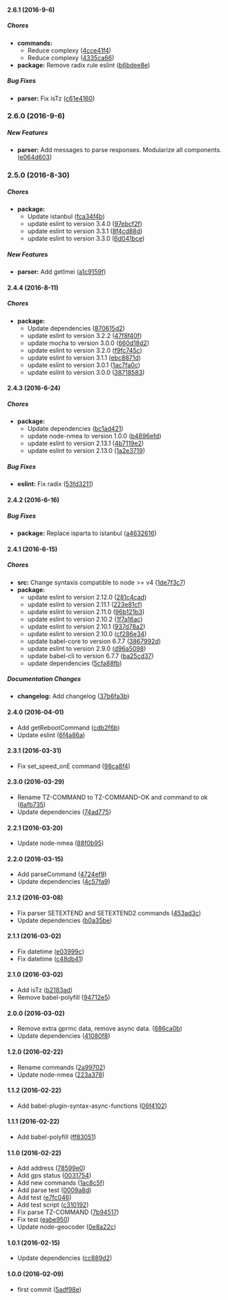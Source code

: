 #### 2.6.1 (2016-9-6)

##### Chores

* **commands:**
  * Reduce complexy ([4cce41f4](https://github.com/lgaticaq/tz-parser/commit/4cce41f40be365bb94aa5c5cbe5eaf3b8725e840))
  * Reduce complexy ([4335ca66](https://github.com/lgaticaq/tz-parser/commit/4335ca66978a12930fc74f2dec26554e7ce51655))
* **package:** Remove radix rule eslint ([b6bdee8e](https://github.com/lgaticaq/tz-parser/commit/b6bdee8e06c2d4c52b2118b6df7fa2848085317d))

##### Bug Fixes

* **parser:** Fix isTz ([c61e4160](https://github.com/lgaticaq/tz-parser/commit/c61e41609a36e7d1636136dc9e3f3253ae555255))

### 2.6.0 (2016-9-6)

##### New Features

* **parser:** Add messages to parse responses. Modularize all components. ([e064d603](https://github.com/lgaticaq/tz-parser/commit/e064d603f4ac321bef6b52532b3853d64a355c87))

### 2.5.0 (2016-8-30)

##### Chores

* **package:**
  * Update istanbul ([fca34f4b](https://github.com/lgaticaq/tz-parser/commit/fca34f4b557436a7af0e97aa9a8d16b812a8d4a0))
  * update eslint to version 3.4.0 ([97ebcf2f](https://github.com/lgaticaq/tz-parser/commit/97ebcf2f91027cd80100e12b3ec202444b5ee513))
  * update eslint to version 3.3.1 ([8f4cd88d](https://github.com/lgaticaq/tz-parser/commit/8f4cd88df762e8bb90543c8e3f2e2eefc537a21f))
  * update eslint to version 3.3.0 ([6d041bce](https://github.com/lgaticaq/tz-parser/commit/6d041bce5d58aa0cf74c9471ba3fbf3d34c63457))

##### New Features

* **parser:** Add getImei ([a1c9159f](https://github.com/lgaticaq/tz-parser/commit/a1c9159f0c4c4a9ac0674de2a4e768f51596e97b))

#### 2.4.4 (2016-8-11)

##### Chores

* **package:**
  * Update dependencies ([870615d2](https://github.com/lgaticaq/tz-parser/commit/870615d215cb75dbca6b91e94bd40b3227d48ac7))
  * update eslint to version 3.2.2 ([47f8f40f](https://github.com/lgaticaq/tz-parser/commit/47f8f40fca95c432e8b2a707ca1186df0e7b5482))
  * update mocha to version 3.0.0 ([660d18d2](https://github.com/lgaticaq/tz-parser/commit/660d18d24e2fc66cfcc4271e029569a6c02e7e53))
  * update eslint to version 3.2.0 ([f9fc745c](https://github.com/lgaticaq/tz-parser/commit/f9fc745ce4415f00b58239957d5a82f4946b8f0d))
  * update eslint to version 3.1.1 ([ebc8871d](https://github.com/lgaticaq/tz-parser/commit/ebc8871d76d4e0c8b10801f620e8d33b5d176e34))
  * update eslint to version 3.0.1 ([1ac7fa0c](https://github.com/lgaticaq/tz-parser/commit/1ac7fa0cd65dadb8c9e456917ddef614ff14184a))
  * update eslint to version 3.0.0 ([38718583](https://github.com/lgaticaq/tz-parser/commit/38718583f3bb037159cbfc8b08f55e2b0a768453))

#### 2.4.3 (2016-6-24)

##### Chores

* **package:**
  * Update dependencies ([bc1ad421](https://github.com/lgaticaq/tz-parser/commit/bc1ad42183dd931716bde3be2e50ab1cb7ee6abc))
  * update node-nmea to version 1.0.0 ([b4896efd](https://github.com/lgaticaq/tz-parser/commit/b4896efd4bef518fdc7a96b9a46b1e2b29383ff7))
  * update eslint to version 2.13.1 ([4b7119e2](https://github.com/lgaticaq/tz-parser/commit/4b7119e22e02e03e0b60470c2fe305a3182fd9c8))
  * update eslint to version 2.13.0 ([1a2e3719](https://github.com/lgaticaq/tz-parser/commit/1a2e3719c76ed728e7fa081f26ff763187957ec7))

##### Bug Fixes

* **eslint:** Fix radix ([53fd3211](https://github.com/lgaticaq/tz-parser/commit/53fd321171e1033a565406452a69f83aeddddd2b))

#### 2.4.2 (2016-6-16)

##### Bug Fixes

* **package:** Replace isparta to istanbul ([a4632616](https://github.com/lgaticaq/tz-parser/commit/a46326168c713adb3998a0b2eed0f2ff2431d975))

#### 2.4.1 (2016-6-15)

##### Chores

* **src:** Change syntaxis compatible to node >= v4 ([1de7f3c7](https://github.com/lgaticaq/tz-parser/commit/1de7f3c7562ecb497fec32493c943e830ffb5571))
* **package:**
  * update eslint to version 2.12.0 ([281c4cad](https://github.com/lgaticaq/tz-parser/commit/281c4cad786fa5ebdb9d8005da280d389013b4c3))
  * update eslint to version 2.11.1 ([223e81cf](https://github.com/lgaticaq/tz-parser/commit/223e81cf8a93aeb73285b77e19b5b458073824f8))
  * update eslint to version 2.11.0 ([96b121b3](https://github.com/lgaticaq/tz-parser/commit/96b121b3322ca98482e9cfa43b24c9409933498e))
  * update eslint to version 2.10.2 ([1f7a16ac](https://github.com/lgaticaq/tz-parser/commit/1f7a16ace0d4ce37f4e2f6878810e315a75336d5))
  * update eslint to version 2.10.1 ([937d78a2](https://github.com/lgaticaq/tz-parser/commit/937d78a291d9dcafa96a1e839706704858e60eba))
  * update eslint to version 2.10.0 ([cf286e34](https://github.com/lgaticaq/tz-parser/commit/cf286e3452a0349d692562e541879ae30eb04658))
  * update babel-core to version 6.7.7 ([3867992d](https://github.com/lgaticaq/tz-parser/commit/3867992d185b12c2bddacae1f660b97b3045ac04))
  * update eslint to version 2.9.0 ([d96a5098](https://github.com/lgaticaq/tz-parser/commit/d96a5098fbf0ea71d06bfcc383e31c6f52a798ca))
  * update babel-cli to version 6.7.7 ([ba25cd37](https://github.com/lgaticaq/tz-parser/commit/ba25cd37563cd378726578aa87b37edded812532))
  * update dependencies ([5cfa88fb](https://github.com/lgaticaq/tz-parser/commit/5cfa88fbcc62e345e14ac77adfa1648dc99b33df))

##### Documentation Changes

* **changelog:** Add changelog ([37b6fa3b](https://github.com/lgaticaq/tz-parser/commit/37b6fa3bb4b338694a0c526a8775156e85eb5186))

#### 2.4.0 (2016-04-01)

* Add getRebootCommand ([cdb2f6b](https://github.com/lgaticaq/tz-parser/commit/cdb2f6b))
* Update eslint ([6f4a86a](https://github.com/lgaticaq/tz-parser/commit/6f4a86a))

#### 2.3.1 (2016-03-31)

* Fix set_speed_onE command ([98ca8f4](https://github.com/lgaticaq/tz-parser/commit/98ca8f4))

#### 2.3.0 (2016-03-29)

* Rename TZ-COMMAND to TZ-COMMAND-OK and command to ok ([6afb735](https://github.com/lgaticaq/tz-parser/commit/6afb735))
* Update dependencies ([74ad775](https://github.com/lgaticaq/tz-parser/commit/74ad775))

#### 2.2.1 (2016-03-20)

* Update node-nmea ([88f0b95](https://github.com/lgaticaq/tz-parser/commit/88f0b95))

#### 2.2.0 (2016-03-15)

* Add parseCommand ([4724ef9](https://github.com/lgaticaq/tz-parser/commit/4724ef9))
* Update dependencies ([4c57fa9](https://github.com/lgaticaq/tz-parser/commit/4c57fa9))

#### 2.1.2 (2016-03-08)

* Fix parser SETEXTEND and SETEXTEND2 commands ([453ad3c](https://github.com/lgaticaq/tz-parser/commit/453ad3c))
* Update dependencies ([b0a35be](https://github.com/lgaticaq/tz-parser/commit/b0a35be))

#### 2.1.1 (2016-03-02)

* Fix datetime ([e03999c](https://github.com/lgaticaq/tz-parser/commit/e03999c))
* Fix datetime ([c48db41](https://github.com/lgaticaq/tz-parser/commit/c48db41))

#### 2.1.0 (2016-03-02)

* Add isTz ([b2183ad](https://github.com/lgaticaq/tz-parser/commit/b2183ad))
* Remove babel-polyfill ([94712e5](https://github.com/lgaticaq/tz-parser/commit/94712e5))

#### 2.0.0 (2016-03-02)

* Remove extra gprmc data, remove async data. ([686ca0b](https://github.com/lgaticaq/tz-parser/commit/686ca0b))
* Update dependencies ([41080f8](https://github.com/lgaticaq/tz-parser/commit/41080f8))

#### 1.2.0 (2016-02-22)

* Rename commands ([2a99702](https://github.com/lgaticaq/tz-parser/commit/2a99702))
* Update node-nmea ([223a378](https://github.com/lgaticaq/tz-parser/commit/223a378))

#### 1.1.2 (2016-02-22)

* Add babel-plugin-syntax-async-functions ([06f4102](https://github.com/lgaticaq/tz-parser/commit/06f4102))

#### 1.1.1 (2016-02-22)

* Add babel-polyfill ([ff83051](https://github.com/lgaticaq/tz-parser/commit/ff83051))

#### 1.1.0 (2016-02-22)

* Add address ([78599e0](https://github.com/lgaticaq/tz-parser/commit/78599e0))
* Add gps status ([0031754](https://github.com/lgaticaq/tz-parser/commit/0031754))
* Add new commands ([1ac8c5f](https://github.com/lgaticaq/tz-parser/commit/1ac8c5f))
* Add parse test ([0009a8d](https://github.com/lgaticaq/tz-parser/commit/0009a8d))
* Add test ([e7fc046](https://github.com/lgaticaq/tz-parser/commit/e7fc046))
* Add test script ([c310192](https://github.com/lgaticaq/tz-parser/commit/c310192))
* Fix parse TZ-COMMAND ([7b94517](https://github.com/lgaticaq/tz-parser/commit/7b94517))
* Fix test ([eabe950](https://github.com/lgaticaq/tz-parser/commit/eabe950))
* Update node-geocoder ([0e8a22c](https://github.com/lgaticaq/tz-parser/commit/0e8a22c))

#### 1.0.1 (2016-02-15)

* Update dependencies ([cc889d2](https://github.com/lgaticaq/tz-parser/commit/cc889d2))

#### 1.0.0 (2016-02-09)

* first commit ([5adf98e](https://github.com/lgaticaq/tz-parser/commit/5adf98e))
